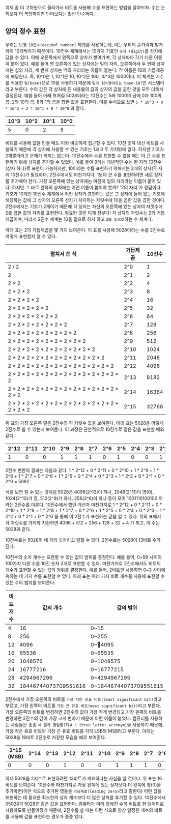 이제 좀 더 고차원으로 올라가서 비트를 사용해 수를 표현하는 방법을 알아보자. 수는 논리보다 더 복잡하지만 단어보다는 훨씬 단순하다.

## 양의 정수 표현
우리는 보통 `10진수(decimal number)` 체계를 사용하는데, 이는 우리의 손가락과 발가락이 10개씩이기 때문이다. 10진수 체계에서는 10가지 기호인 `숫자 (digit)`를 상자에 담을 수 있다. 이때 오른쪽에서 왼쪽으로 상자가 쌓여가며, 각 상자마다 각기 다른 이름이 붙어 있다. 예를 들어 맨 오른쪽에 있는 상자에는 일의 자리, 오른쪽에서 두 번째 상자에는 십의 자리, 세 번째 상자는 백의 자리라는 이름이 붙는다. 각 이름은 10의 거듭제공에 해당한다. 즉, 10^0은 1, 10^1은 10, 10^2은 100, 10^3은 1000이다. 이 체계는 지수를 적용한 `밑(base)`으로 10을 사용하기 때문에 `밑이 10(영어로는 base-10)`인 시스템이라고 부른다. 수의 값은 각 상자에 든 내용물의 값과 상자의 값을 곱한 것을 모두 더해서 결정된다. 예를 들어 아래 표처럼 5028이라는 10진수는 5와 1000의 곱에 0과 100의 곱, 2와 10의 곱, 8과 1의 곱을 합한 값을 표현한다. 이를 수식으로 쓰면 `5 * 10^3 + 0 * 10^2 + 2 * 10^1 + 8 * 10^0` 과 같다.

|10^3|10^2|10^1|10^0|
|---|---|---|---|
|5|0|2|8|

비트를 사용해 값을 만들 때도 이와 비슷하게 접근할 수 있다. 10진 숫자 대신 비트를 사용하기 때문에 각 상자에 사용할 수 있는 기호는 1과 0 두 가지밖에 없다. 하지만 기호가 2개뿐이라고 문제가 되지는 않는다. 10진수에서 수를 표현할 수 없을 때는 더 큰 수를 표현하기 위해 상자를 추가할 수 있었다. 예를 들어 9라는 개념적인 수는 한 자리 10진수(상자 하나)로 표현이 가능하지만, 10이라는 수를 표현하기 위해서는 2개의 상자(두 자리 10진수)가 필요하다. 2진수에서도 마찬가지다. 1보다 큰 수를 표현하려면 새로 상자를 추가해야 한다. 가장 오른쪽에 있는 상자에는 여전히 일의 자리라는 이름이 붙어 있다. 하지만 그 바로 왼쪽의 상자에는 어떤 이름이 붙어야 할까? '2의 자리'가 정답이다. 기호가 10개인 10진수 체계에서 어떤 상자가 표현하는 값은 그 상자에 들어 있는 기호에 해당하는 값에 그 상자의 오른쪽 상자가 차지하는 자릿수에 10을 곱한 값을 곱한 것이다. 2진수에서는 기호가 2개이기 때문에 각 상자는 자신의 오른쪽에 있는 상자의 자릿수에 2를 곱한 값의 자리를 표현한다. 필요한 것은 이게 전부다! 각 상자의 자릿수는 2의 거듭제곱이며, 따라서 2진수 체계는 10을 밑으로 하지 않고 `2를 밑으로`하는 수 체계다.

아래 표는 2의 거듭제곱을 몇 가지 보여준다. 이 표를 사용해 5028이라는 수를 2진수로 어떻게 표현할지 알 수 있다.

|펼쳐서 쓴 식 | 거듭제곱 | 10진수 |
|---|---|---|
|2 / 2|2^0|1|
|2|2^1|2|
|2 * 2|2^2|4|
|2 \* 2 \* 2|2^3|8|
|2 \* 2 \* 2 \* 2|2^4|16|
|2 \* 2 \* 2 \* 2 \* 2| 2^5 | 32|
|2 \* 2 \* 2 \* 2 \* 2 \* 2| 2^6 | 64|
|2 \* 2 \* 2 \* 2 \* 2 \* 2 \* 2| 2^7 | 128|
|2 \* 2 \* 2 \* 2 \* 2 \* 2 \* 2 \* 2| 2^8 | 256|
|2 \* 2 \* 2 \* 2 \* 2 \* 2 \* 2 \* 2 \* 2| 2^9 | 512|
|2 \* 2 \* 2 \* 2 \* 2 \* 2 \* 2 \* 2 \* 2 \* 2| 2^10 | 1024|
|2 \* 2 \* 2 \* 2 \* 2 \* 2 \* 2 \* 2 \* 2 \* 2 \* 2| 2^11 | 2048|
|2 \* 2 \* 2 \* 2 \* 2 \* 2 \* 2 \* 2 \* 2 \* 2 \* 2 \* 2| 2^12 | 4096|
|2 \* 2 \* 2 \* 2 \* 2 \* 2 \* 2 \* 2 \* 2 \* 2 \* 2 \* 2 \* 2| 2^13 | 8182|
|2 \* 2 \* 2 \* 2 \* 2 \* 2 \* 2 \* 2 \* 2 \* 2 \* 2 \* 2 \* 2 \* 2| 2^14 | 16384|
|2 \* 2 \* 2 \* 2 \* 2 \* 2 \* 2 \* 2 \* 2 \* 2 \* 2 \* 2 \* 2 \* 2 \* 2| 2^15 | 32768|

위 표의 가장 오른쪽 열은 2진수의 각 자릿수 값을 보여준다. 아래 표는 5028을 어떻게 2진수로 쓸 수 있는지 보여준다. 이 과정은 근본적으로 10진수로 같은 값을 표현할 때와 같다.

|2^12|2^11|2^10|2^9|2^8|2^7|2^6|2^5|2^4|2^3|2^2|2^1|2^0|
|---|---|---|---|---|---|---|---|---|---|---|---|---|
|1|0|0|1|1|1|0|1|0|0|1|0|0|

2진수 변환의 결과는 다음과 같다.
1 \* 2^12 + 0 \* 2^11 + 0 \* 2^10 + 1 \* 2^9 + 1 \* 2^8 + 1 \* 2^7 + 0 \* 2^6 + 1 \* 2^5 + 0 \* 2^4 + 0 \* 2^3 + 1 \* 2^2 + 0 \* 2^1 + 0 \* 2^0 = 5082

식을 보면 알 수 있는 것처럼 5028은 4096(2^12)이 하나, 2048(2^11)이 영(0), 1024(2^10)가 영, 512(2^9)가 하나, 256(2^8)이 하나 등이 모여 1001110100100 이라는 2진수를 이룬다. 10진수에서 했던 계산과 마찬가지로 1 \* 2^12 + 0 \* 2^11 + 0 \* 2^10 + 1 \* 2^9 + 1 \* 2^8 + 1 \* 2^7 + 0 \* 2^6 + 1 \* 2^5 + 0 \* 2^4 + 0 \* 2^3 + 1 \* 2^2 + 0 \* 2^1 + 0 \* 2^0 을 통해 이 2진수가 표현하는 값을 알 수 있다. 위의 표에서 각 자릿수를 가져와 치환하면 4096 + 512 + 256 + 128 + 32 + 4 가 되고, 이 수는 5028과 같다.

10진수로는 5028이 네 자리 숫자라고 말할 수 있다. 2진수로는 5028이 13비트 수가 된다.

10진수의 숫자 개수는 표현할 수 있는 값의 범위를 결정한다. 예를 들어, 0~99 사이의 100가지 다른 수를 10진 숫자 2개로 표현할 수 있다. 마찬가지로 2진수에서도 비트의 개수가 표현할 수 있는 값의 범위를 결정한다. 예를 들어, 2비트만 사용하면 0~3 사이에 속하는 네 가지 수를 표현할 수 있다. 아래 표는 여러 가지 비트 개수를 사용해 표현할 수 있는 수의 범위를 보여준다.

|비트 개수|값의 개수|값의 범위|
|---|---|---|
|4|16|0~15|
|8|256|0~255|
|12|4096|0~4095|
|16|65536|0~65535|
|20|1048576|0~1048575|
|24|16777216|0~16777215|
|28|4294967296|0~4294967295|
|32|18446744073709551616|0~18446744073709551615|

2진수에서 가장 오른쪽의 비트를 `가장 작은 유효 비트(least significant bit)`라고 부르고, 가장 왼쪽의 비트를 `가장 큰 유효 비트(most significant bit)`라고 부른다. 가장 오른쪽의 비트를 변경하면 2진수의 값이 가장 작게 변경되고 가장 왼쪽의 비트를 변경하면 2진수의 값이 가장 크게 변하기 때문에 이런 이름이 붙었다. 컴퓨터를 사용하는 사람들은 종종 `세 글자 줄임말(TLA : three letter acronym)`을 사용하기 때문에, 가장 작은 유효 비트와 가장 큰 유효 비트를 각각 LSB와 MSB라고 부른다. 아래는 5028을 16비트 2진수로 저장한 모습을 예로 보여준다.

|2^15 (MSB)|2^14|2^13|2^12|2^11|2^10|2^9|2^8|2^7|2^6|2^5|2^4|2^3|2^2|2^1|2^0 (LSB)|
|---|---|---|---|---|---|---|---|---|---|---|---|---|---|---|---|
|0|0|0|1|0|0|1|1|1|0|1|0|0|1|0|0|

이제 5028을 2지수로 표현하려면 13비트가 피요하다는 사실을 알 것이다. 위 표는 16비트를 보여준다. 10진수와 마찬가지로 가장 왼쪽에 있는 상자보다 더 왼쪽에 영(0)을 추가하면(이런 식으로 추가된 영들을 `리딩제로(leading zero)`라고 말한다) 어떤 값을 표현하는 데 필요한 최소한의 상자 개수보다 더 많은 상자를 추가할 수 있다. 10진수에서 05028과 5028은 같은 값을 표현한다. 컴퓨터가 미리 정해진 수의 비트를 한 덩어리로 사용하도록 만들어졌기 때문에, 2진수를 쓸 때는 이런 식으로 항상 일정한 개수의 비트를 사용해 값을 표현하는 경우가 종종 있다.